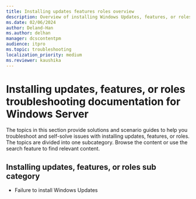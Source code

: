 ```yaml
---
title: Installing updates features roles overview
description: Overview of installing Windows Updates, features, or roles troubleshooting articles for Windows Server.
ms.date: 02/06/2024
author: Deland-Han
ms.author: delhan
manager: dcscontentpm
audience: itpro
ms.topic: troubleshooting
localization_priority: medium
ms.reviewer: kaushika
---
```

# Installing updates, features, or roles troubleshooting documentation for Windows Server

The topics in this section provide solutions and scenario guides to help you troubleshoot and self-solve issues with installing updates, features, or roles. The topics are divided into one subcategory. Browse the content or use the search feature to find relevant content.

## Installing updates, features, or roles sub category

- Failure to install Windows Updates
